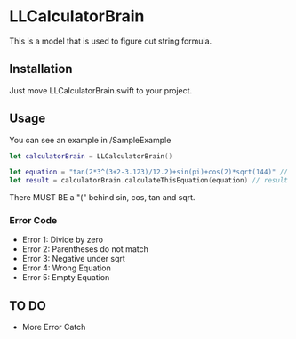 # LLCalculatorBrain
This is a model that is used to figure out string formula.

## Installation
Just move LLCalculatorBrain.swift to your project.

## Usage
You can see an example in /SampleExample
```swift
let calculatorBrain = LLCalculatorBrain()

let equation = "tan(2*3^(3+2-3.123)/12.2)+sin(pi)+cos(2)*sqrt(144)" // Or something like this
let result = calculatorBrain.calculateThisEquation(equation) // result = -1.54053662
```
There MUST BE a "(" behind sin, cos, tan and sqrt.

### Error Code
* Error 1: Divide by zero
* Error 2: Parentheses do not match
* Error 3: Negative under sqrt
* Error 4: Wrong Equation
* Error 5: Empty Equation

## TO DO
* More Error Catch
